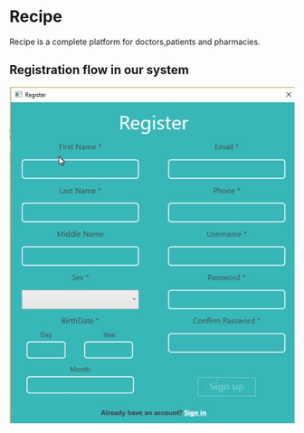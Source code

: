 # Recipe
Recipe is a complete platform for doctors,patients and pharmacies.

## Registration flow in our system

![Alt Text](https://github.com/DanielyanAndranik/Recipe/blob/master/docs/UI/sign-up-flow.gif)
